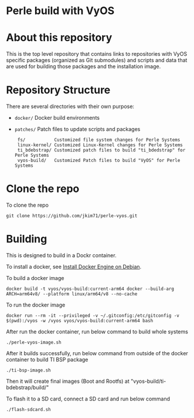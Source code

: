 Perle build with VyOS
===================

# About this repository

This is the top level repository that contains links to repositories with VyOS
specific packages (organized as Git submodules) and scripts and data that are
used for building those packages and the installation image.

# Repository Structure

There are several directories with their own purpose:

 * `docker/`     Docker build environments
 * `patches/`    Patch files to update scripts and packages

        fs/           Customized file system changes for Perle Systems
        linux-kernel/ Customized Linux-Kernel changes for Perle Systems
        ti_bdebstrap/ Customized patch files to build "ti_bdedstrap" for Perle Systems
        vyos-build/   Customized Patch files to build "VyOS" for Perle Systems

# Clone the repo
To clone the repo
```
git clone https://github.com/jkim71/perle-vyos.git
```

# Building

This is designed to build in a Dockr container.

To install a docker, see [Install Docker Engine on Debian](https://docs.docker.com/engine/install/debian/).

To build a docker image
```
docker build -t vyos/vyos-build:current-arm64 docker --build-arg ARCH=arm64v8/ --platform linux/arm64/v8 --no-cache
```

To run the docker image
```
docker run --rm -it --privileged -v ~/.gitconfig:/etc/gitconfig -v $(pwd):/vyos -w /vyos vyos/vyos-build:current-arm64 bash
```

After run the docker container, run below command to build whole systems
```
./perle-vyos-image.sh
```
After it builds successfully, run below command from outside of the docker container to build TI BSP package
```
./ti-bsp-image.sh
```
Then it will create final images (Boot and Rootfs) at "vyos-build/ti-bdebstrap/build/"

To flash it to a SD card, connect a SD card and run below command
```
./flash-sdcard.sh
```

